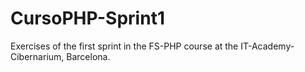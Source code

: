 # CursoPHP-Sprint1
Exercises of the first sprint in the FS-PHP course at the IT-Academy-Cibernarium, Barcelona.
